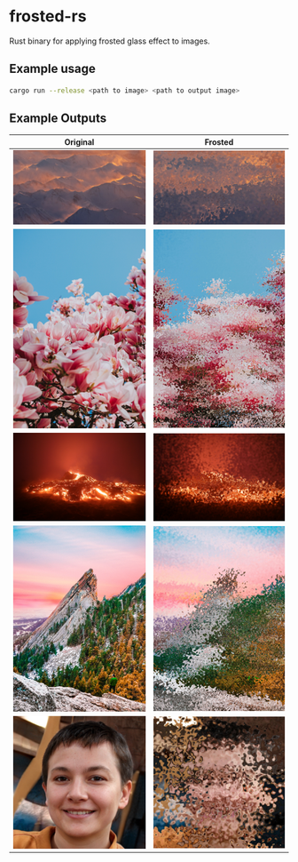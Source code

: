 # frosted-rs

Rust binary for applying frosted glass effect to images.

## Example usage

```sh
cargo run --release <path to image> <path to output image>
```

## Example Outputs

|Original|Frosted|
|:-------:|:--------:|
|![Image-0](assets/image0.jpg)|![Image-0 Frosted](assets/image0_result.jpg)|
|![Image-0](assets/image1.jpg)|![Image-0 Frosted](assets/image1_result.jpg)|
|![Image-0](assets/image2.jpg)|![Image-0 Frosted](assets/image2_result.jpg)|
|![Image-0](assets/image3.jpg)|![Image-0 Frosted](assets/image3_result.jpg)|
|![Image-0](assets/image4.jpg)|![Image-0 Frosted](assets/image4_result.jpg)|
